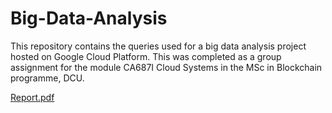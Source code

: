 # Big-Data-Analysis
This repository contains the queries used for a big data analysis project hosted on Google Cloud Platform. 
This was completed as a group assignment for the module CA687I Cloud Systems in the MSc in Blockchain programme, DCU. 

[Report.pdf](https://github.com/kanem8/Big-Data-Analysis/files/9903399/Report.pdf)
